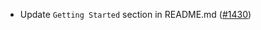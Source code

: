 - Update `Getting Started` section in README.md
  ([\#1430](https://github.com/axonweb3/axon/pull/1430))
